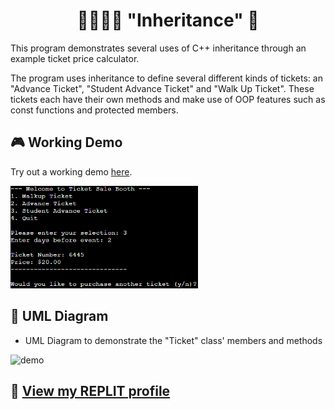 <h1 align="center"> 👨‍👩‍👧‍👦 "Inheritance" 🧬</h1>

This program demonstrates several uses of C++ inheritance through an example ticket price calculator. 

The program uses inheritance to define several different kinds of tickets: an "Advance Ticket", "Student Advance Ticket" and "Walk Up Ticket". These tickets each have their own methods and make use of OOP features such as const functions and protected members. 

## 🎮 Working Demo

Try out a working demo [here](https://onlinegdb.com/nbppmhEtb).
<p align="left" style="">
  <img src="https://raw.githubusercontent.com/AndyDerevyanko/-Inheritance-/main/images/demo.png" alt="demo" width="300">
</p>

## 📜 UML Diagram
- UML Diagram to demonstrate the "Ticket" class' members and methods

<p align="left" style="">
  <img src="https://raw.githubusercontent.com/AndyDerevyanko-Inheritance-/main/images/UML.png" alt="demo" width="500">
</p>

 ## 🔮 [View my REPLIT profile](https://replit.com/@AndyDerevyanko) ## 

